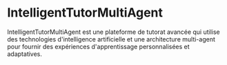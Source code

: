 # IntelligentTutorMultiAgent
IntelligentTutorMultiAgent est une plateforme de tutorat avancée qui utilise des technologies d'intelligence artificielle et une architecture multi-agent pour fournir des expériences d'apprentissage personnalisées et adaptatives. 
